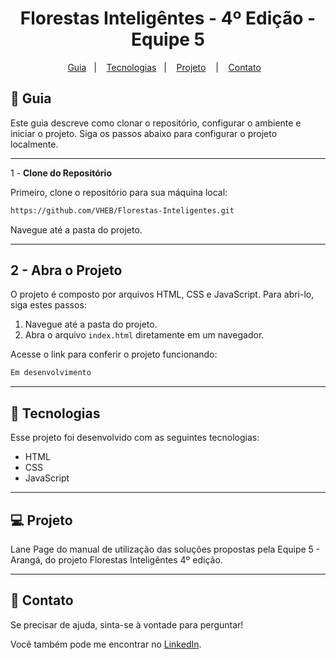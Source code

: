 <h1 align="center"> Florestas Inteligêntes - 4º Edição - Equipe 5 </h1>

<p align="center">
  <a href="#-guia">Guia</a>&nbsp;&nbsp;&nbsp;|&nbsp;&nbsp;&nbsp;
  <a href="#book-tecnologias">Tecnologias</a>&nbsp;&nbsp;&nbsp;|&nbsp;&nbsp;&nbsp;
  <a href="#-projeto">Projeto</a>&nbsp;&nbsp;&nbsp; |&nbsp;&nbsp;&nbsp;
  <a href="#email-contato">Contato</a>&nbsp;&nbsp;&nbsp;
</p>

## 🚀 **Guia**

Este guia descreve como clonar o repositório, configurar o ambiente e iniciar o projeto. Siga os passos abaixo para configurar o projeto localmente.

---

1 - **Clone do Repositório**

Primeiro, clone o repositório para sua máquina local:

```bash
https://github.com/VHEB/Florestas-Inteligentes.git
```

Navegue até a pasta do projeto.

---

## 2 - **Abra o Projeto**

O projeto é composto por arquivos HTML, CSS e JavaScript. Para abri-lo, siga estes passos:

1. Navegue até a pasta do projeto.
2. Abra o arquivo `index.html` diretamente em um navegador.

Acesse o link para conferir o projeto funcionando:
```bash
Em desenvolvimento
```
---

## :book: **Tecnologias**

Esse projeto foi desenvolvido com as seguintes tecnologias:

- HTML
- CSS
- JavaScript

---

## 💻 **Projeto**

Lane Page do manual de utilização das soluções propostas pela Equipe 5 - Arangá, do projeto Florestas Inteligêntes 4º edição.

---

## :email: **Contato**

Se precisar de ajuda, sinta-se à vontade para perguntar!

Você também pode me encontrar no [LinkedIn](https://www.linkedin.com/in/seu-perfil/).

